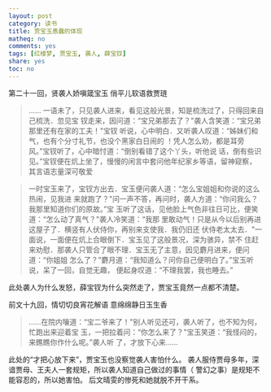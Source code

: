 ```yaml
---
layout: post
category: 读书
title: 贾宝玉愚蠢的体现
matheq: no
comments: yes
tags: [红楼梦, 贾宝玉, 袭人, 薛宝钗]
share: yes
toc: no
---
```

第二十一回，贤袭人娇嗔箴宝玉 俏平儿软语救贾琏

> …… 一语未了，只见袭人进来，看见这般光景，知是梳洗过了，只得回来自己梳洗．忽见宝
> 钗走来，因问道：“宝兄弟那去了？"袭人含笑道：“宝兄弟那里还有在家的工夫！"宝钗
> 听说，心中明白．又听袭人叹道：“姊妹们和气，也有个分寸礼节，也没个黑家白日闹的
> ！凭人怎么劝，都是耳旁风。”宝钗听了，心中暗忖道：“倒别看错了这个丫头，听他说
> 话，倒有些识见。”宝钗便在炕上坐了，慢慢的闲言中套问他年纪家乡等语，留神窥察，
> 其言语志量深可敬爱

> 一时宝玉来了，宝钗方出去．宝玉便问袭人道：“怎么宝姐姐和你说的这么热闹，见我进
> 来就跑了？"问一声不答，再问时，袭人方道：“你问我么？我那里知道你们的原故。”宝
> 玉听了这话，见他脸上气色非往日可比，便笑道：“怎么动了真气？"袭人冷笑道：“我那
> 里敢动气！只是从今以后别再进这屋子了．横竖有人伏侍你，再别来支使我．我仍旧还
> 伏侍老太太去．"一面说，一面便在炕上合眼倒下．宝玉见了这般景况，深为骇异，禁不
> 住赶来劝慰．那袭人只管合了眼不理．宝玉无了主意，因见麝月进来，便问道：“你姐姐
> 怎么了？"麝月道：“我知道么？问你自己便明白了。”宝玉听说，呆了一回，自觉无趣，
> 便起身叹道：“不理我罢，我也睡去。”

此处袭人为什么发怒，薛宝钗为什么突然走了，贾宝玉竟然一点都不清楚。

前文十九回，情切切良宵花解语 意绵绵静日玉生香

> ……在院内嚷道：“宝二爷来了！"别人听见还可，袭人听了，也不知为何，忙跑出来迎着宝
> 玉，一把拉着问：“你怎么来了？"宝玉笑道：“我怪闷的，来瞧瞧你作什么呢。”袭人听
> 了，才放下心来……

此处的“才把心放下来”，贾宝玉也没察觉袭人害怕什么。
袭人服侍贾母多年，深谙贾母、王夫人一套规矩，所以袭人知道自己做过的事情（
警幻之事）是规矩不能容忍的，所以她害怕。
后文晴雯的惨死和她就脱不开干系。
